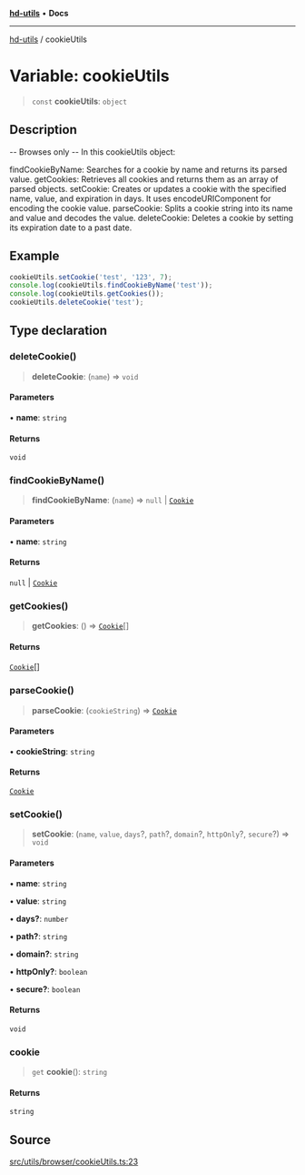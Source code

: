 [**hd-utils**](../README.md) • **Docs**

***

[hd-utils](../globals.md) / cookieUtils

# Variable: cookieUtils

> `const` **cookieUtils**: `object`

## Description

-- Browses only --
In this cookieUtils object:

findCookieByName: Searches for a cookie by name and returns its parsed value.
getCookies: Retrieves all cookies and returns them as an array of parsed objects.
setCookie: Creates or updates a cookie with the specified name, value, and expiration in days. It uses encodeURIComponent for encoding the cookie value.
parseCookie: Splits a cookie string into its name and value and decodes the value.
deleteCookie: Deletes a cookie by setting its expiration date to a past date.

## Example

```ts
cookieUtils.setCookie('test', '123', 7);
console.log(cookieUtils.findCookieByName('test'));
console.log(cookieUtils.getCookies());
cookieUtils.deleteCookie('test');
```

## Type declaration

### deleteCookie()

> **deleteCookie**: (`name`) => `void`

#### Parameters

• **name**: `string`

#### Returns

`void`

### findCookieByName()

> **findCookieByName**: (`name`) => `null` \| [`Cookie`](../interfaces/Cookie.md)

#### Parameters

• **name**: `string`

#### Returns

`null` \| [`Cookie`](../interfaces/Cookie.md)

### getCookies()

> **getCookies**: () => [`Cookie`](../interfaces/Cookie.md)[]

#### Returns

[`Cookie`](../interfaces/Cookie.md)[]

### parseCookie()

> **parseCookie**: (`cookieString`) => [`Cookie`](../interfaces/Cookie.md)

#### Parameters

• **cookieString**: `string`

#### Returns

[`Cookie`](../interfaces/Cookie.md)

### setCookie()

> **setCookie**: (`name`, `value`, `days`?, `path`?, `domain`?, `httpOnly`?, `secure`?) => `void`

#### Parameters

• **name**: `string`

• **value**: `string`

• **days?**: `number`

• **path?**: `string`

• **domain?**: `string`

• **httpOnly?**: `boolean`

• **secure?**: `boolean`

#### Returns

`void`

### cookie

> `get` **cookie**(): `string`

#### Returns

`string`

## Source

[src/utils/browser/cookieUtils.ts:23](https://github.com/AhmadHddad/h-utils/blob/b1dfa95e218c9605f39fc234662ef50e62fadcb8/src/utils/browser/cookieUtils.ts#L23)
